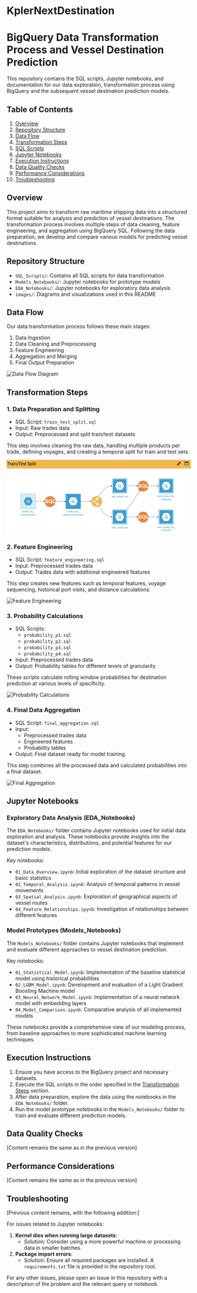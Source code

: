 # KplerNextDestination


# BigQuery Data Transformation Process and Vessel Destination Prediction

This repository contains the SQL scripts, Jupyter notebooks, and documentation for our data exploration, transformation process using BigQuery and the subsequent vessel destination prediction models.

## Table of Contents
1. [Overview](#overview)
2. [Repository Structure](#repository-structure)
3. [Data Flow](#data-flow)
4. [Transformation Steps](#transformation-steps)
5. [SQL Scripts](#sql-scripts)
6. [Jupyter Notebooks](#jupyter-notebooks)
7. [Execution Instructions](#execution-instructions)
8. [Data Quality Checks](#data-quality-checks)
9. [Performance Considerations](#performance-considerations)
10. [Troubleshooting](#troubleshooting)

## Overview

This project aims to transform raw maritime shipping data into a structured format suitable for analysis and prediction of vessel destinations. The transformation process involves multiple steps of data cleaning, feature engineering, and aggregation using BigQuery SQL. Following the data preparation, we develop and compare various models for predicting vessel destinations.

## Repository Structure

- `SQL_Scripts/`: Contains all SQL scripts for data transformation
- `Models_Notebooks/`: Jupyter notebooks for prototype models
- `EDA_Notebooks/`: Jupyter notebooks for exploratory data analysis
- `images/`: Diagrams and visualizations used in this README

## Data Flow

Our data transformation process follows these main stages:

1. Data Ingestion
2. Data Cleaning and Preprocessing
3. Feature Engineering
4. Aggregation and Merging
5. Final Output Preparation

![Data Flow Diagram](images/data_flow_diagram.png)

## Transformation Steps

### 1. Data Preparation and Splitting

- SQL Script: `train_test_split.sql`
- Input: Raw trades data
- Output: Preprocessed and split train/test datasets

This step involves cleaning the raw data, handling multiple products per trade, defining voyages, and creating a temporal split for train and test sets.

![Train/Test Split](images/train_test_split.png)

### 2. Feature Engineering

- SQL Script: `feature_engineering.sql`
- Input: Preprocessed trades data
- Output: Trades data with additional engineered features

This step creates new features such as temporal features, voyage sequencing, historical port visits, and distance calculations.

![Feature Engineering](images/feature_engineering.png)

### 3. Probability Calculations

- SQL Scripts: 
  - `probability_p1.sql`
  - `probability_p2.sql`
  - `probability_p3.sql`
  - `probability_p4.sql`
- Input: Preprocessed trades data
- Output: Probability tables for different levels of granularity

These scripts calculate rolling window probabilities for destination prediction at various levels of specificity.

![Probability Calculations](images/probability_calculations.png)

### 4. Final Data Aggregation

- SQL Script: `final_aggregation.sql`
- Input: 
  - Preprocessed trades data
  - Engineered features
  - Probability tables
- Output: Final dataset ready for model training

This step combines all the processed data and calculated probabilities into a final dataset.

![Final Aggregation](images/final_aggregation.png)
## Jupyter Notebooks

### Exploratory Data Analysis (EDA_Notebooks)

The `EDA_Notebooks/` folder contains Jupyter notebooks used for initial data exploration and analysis. These notebooks provide insights into the dataset's characteristics, distributions, and potential features for our prediction models.

Key notebooks:
- `01_Data_Overview.ipynb`: Initial exploration of the dataset structure and basic statistics
- `02_Temporal_Analysis.ipynb`: Analysis of temporal patterns in vessel movements
- `03_Spatial_Analysis.ipynb`: Exploration of geographical aspects of vessel routes
- `04_Feature_Relationships.ipynb`: Investigation of relationships between different features

### Model Prototypes (Models_Notebooks)

The `Models_Notebooks/` folder contains Jupyter notebooks that implement and evaluate different approaches to vessel destination prediction.

Key notebooks:
- `01_Statistical_Model.ipynb`: Implementation of the baseline statistical model using historical probabilities
- `02_LGBM_Model.ipynb`: Development and evaluation of a Light Gradient Boosting Machine model
- `03_Neural_Network_Model.ipynb`: Implementation of a neural network model with embedding layers
- `04_Model_Comparison.ipynb`: Comparative analysis of all implemented models

These notebooks provide a comprehensive view of our modeling process, from baseline approaches to more sophisticated machine learning techniques.

## Execution Instructions

1. Ensure you have access to the BigQuery project and necessary datasets.
2. Execute the SQL scripts in the order specified in the [Transformation Steps](#transformation-steps) section.
3. After data preparation, explore the data using the notebooks in the `EDA_Notebooks/` folder.
4. Run the model prototype notebooks in the `Models_Notebooks/` folder to train and evaluate different prediction models.

## Data Quality Checks

[Content remains the same as in the previous version]

## Performance Considerations

[Content remains the same as in the previous version]

## Troubleshooting

[Previous content remains, with the following addition:]

For issues related to Jupyter notebooks:
1. **Kernel dies when running large datasets**: 
   - Solution: Consider using a more powerful machine or processing data in smaller batches.
2. **Package import errors**: 
   - Solution: Ensure all required packages are installed. A `requirements.txt` file is provided in the repository root.

For any other issues, please open an issue in this repository with a description of the problem and the relevant query or notebook.


